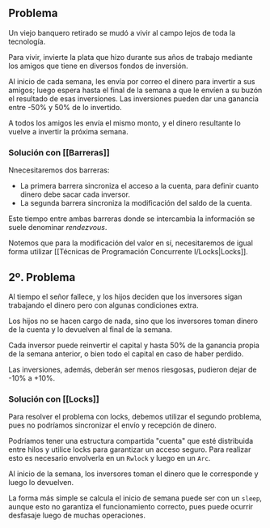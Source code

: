 ## Problema

Un viejo banquero retirado se mudó a vivir al campo lejos de toda la tecnología.

Para vivir, invierte la plata que hizo durante sus años de trabajo mediante los amigos que tiene en diversos fondos de inversión.

Al inicio de cada semana, les envía por correo el dinero para invertir a sus amigos; luego espera hasta el final de la semana a que le envíen a su buzón el resultado de esas inversiones. Las inversiones pueden dar una ganancia entre -50% y 50% de lo invertido.

A todos los amigos les envía el mismo monto, y el dinero resultante lo vuelve a invertir la próxima semana.

### Solución con [[Barreras]]

Nnecesitaremos dos barreras:

- La primera barrera sincroniza el acceso a la cuenta, para definir cuanto dinero debe sacar cada inversor.
- La segunda barrera sincroniza la modificación del saldo de la cuenta.

Este tiempo entre ambas barreras donde se intercambia la información se suele denominar *rendezvous*.

Notemos que para la modificación del valor en sí, necesitaremos de igual forma utilizar [[Técnicas de Programación Concurrente I/Locks|Locks]].

## 2º. Problema

Al tiempo el señor fallece, y los hijos deciden que los inversores sigan trabajando el dinero pero con algunas condiciones extra.

Los hijos no se hacen cargo de nada, sino que los inversores toman dinero de la cuenta y lo devuelven al final de la semana.

Cada inversor puede reinvertir el capital y hasta 50% de la ganancia propia de la semana anterior, o bien todo el capital en caso de haber perdido.

Las inversiones, además, deberán ser menos riesgosas, pudieron dejar de -10% a +10%.

### Solución con [[Locks]]

Para resolver el problema con locks, debemos utilizar el segundo problema, pues no podríamos sincronizar el envío y recepción de dinero.

Podríamos tener una estructura compartida "cuenta" que esté distribuida entre hilos y utilice locks para garantizar un acceso seguro. Para realizar esto es necesario envolverla en un `Rwlock` y luego en un `Arc`.

Al inicio de la semana, los inversores toman el dinero que le corresponde y luego lo devuelven.

La forma más simple se calcula el inicio de semana puede ser con un `sleep`, aunque esto no garantiza el funcionamiento correcto, pues puede ocurrir desfasaje luego de muchas operaciones.
